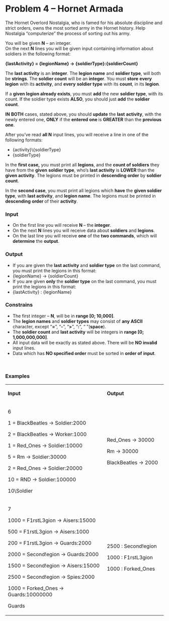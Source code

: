 <h1>Problem 4 &ndash; Hornet Armada</h1>
<p>The Hornet Overlord Nostalgia, who is famed for his absolute discipline and strict orders, owns the most sorted army in the Hornet history. Help Nostalgia &ldquo;computerize&rdquo; the process of sorting out his army.</p>
<p>You will be given <strong>N</strong> &ndash; an integer.<br /> On the next <strong>N</strong> lines you will be given input containing information about soldiers in the following format:</p>
<p><strong>{lastActivity} = {legionName} -&gt; {soldierType}:{soldierCount}</strong></p>
<p>The <strong>last activity</strong> is an <strong>integer</strong>. The <strong>legion name</strong> and <strong>soldier type</strong>, will both be <strong>strings</strong>. The <strong>soldier count</strong> will be an <strong>integer</strong>. You must <strong>store</strong> <strong>every</strong> <strong>legion</strong> with its <strong>activity</strong>, and <strong>every</strong> <strong>soldier type</strong> with its <strong>count</strong>, in its <strong>legion</strong>.</p>
<p>If a <strong>given legion already exists</strong>, you must <strong>add</strong> the new <strong>soldier type</strong>, with its count. If the soldier type exists <strong>ALSO</strong>, you should just <strong>add</strong> the <strong>soldier count</strong>.</p>
<p><strong>IN</strong> <strong>BOTH</strong> cases, stated above, you should <strong>update</strong> the <strong>last</strong> <strong>activity</strong>, with the newly entered one, <strong>ONLY</strong> if the <strong>entered</strong> <strong>one </strong>is <strong>GREATER</strong> than the <strong>previous one</strong>.</p>
<p>After you&rsquo;ve read <strong>all N</strong> input lines, you will receive a line in one of the following formats:</p>
<ul>
<li>{activity}\{soldierType}</li>
<li>{soldierType}</li>
</ul>
<p>In the <strong>first case,</strong> you must print all <strong>legions</strong>, and the <strong>count of soldiers</strong> they have from the <strong>given</strong> <strong>soldier</strong> <strong>type</strong>, who&rsquo;s <strong>last activity</strong> is <strong>LOWER </strong>than the <strong>given activity</strong>. The legions must be printed in <strong>descending order</strong> by <strong>soldier count</strong>.</p>
<p>In the <strong>second case</strong>, you must print all legions which <strong>have</strong> the <strong>given soldier type</strong>, with <strong>last activity</strong>, and <strong>legion name</strong>. The legions must be printed in <strong>descending</strong> <strong>order </strong>of their<strong> activity</strong>.</p>
<h3>Input</h3>
<ul>
<li>On the first line you will receive <strong>N </strong>&ndash; the<strong> integer</strong>.</li>
<li>On the next <strong>N</strong> lines you will receive data about <strong>soldiers</strong> and <strong>legions</strong>.</li>
<li>On the last line you will receive <strong>one</strong> of the <strong>two commands</strong>, which will <strong>determine</strong> the <strong>output</strong>.</li>
</ul>
<h3>Output</h3>
<ul>
<li>If you are given the <strong>last activity</strong> and <strong>soldier type</strong> on the last command, you must print the legions in this format:</li>
<li>{legionName} -&gt; {soldierCount}</li>
<li>If you are given <strong>only</strong> the <strong>soldier type</strong> on the last command, you must print the legions in this format:</li>
<li>{lastActivity} : {legionName}</li>
</ul>
<h3>Constrains</h3>
<ul>
<li>The first integer &ndash; <strong>N</strong>, will be in <strong>range [0</strong><strong>; 10</strong><strong>,000]</strong>.</li>
<li>The <strong>legion names</strong> and <strong>soldier types</strong> may consist of <strong>any ASCII </strong>character, except &ldquo;<strong>=</strong>&rdquo;, &ldquo;<strong>-</strong>&rdquo;, &ldquo;<strong>&gt;</strong>&rdquo;, &ldquo;<strong>:</strong>&rdquo;, &ldquo; &rdquo;(<strong>space</strong>).</li>
<li>The <strong>soldier count</strong> and <strong>last activity</strong> will be integers in <strong>range [0</strong><strong>; 1,000,000,000]</strong>.</li>
<li>All input data will be exactly as stated above. There will be <strong>NO invalid</strong> input lines.</li>
<li>Data which has <strong>NO specified order</strong> must be sorted in <strong>order of</strong> <strong>input</strong>.</li>
</ul>
<p>&nbsp;</p>
<h3>Examples</h3>
<table width="0">
<tbody>
<tr>
<td width="318">
<p><strong>Input</strong></p>
</td>
<td width="181">
<p><strong>Output</strong></p>
</td>
</tr>
<tr>
<td width="318">
<p>6</p>
<p>1 = BlackBeatles -&gt; Soldier:2000</p>
<p>2 = BlackBeatles -&gt; Worker:1000</p>
<p>1 = Red_Ones -&gt; Soldier:10000</p>
<p>5 = Rm -&gt; Soldier:30000</p>
<p>2 = Red_Ones -&gt; Soldier:20000</p>
<p>10 = RND -&gt; Soldier:100000</p>
<p>10\Soldier</p>
</td>
<td width="181">
<p>Red_Ones -&gt; 30000</p>
<p>Rm -&gt; 30000</p>
<p>BlackBeatles -&gt; 2000</p>
</td>
</tr>
<tr>
<td width="318">
<p>7</p>
<p>1000 = F1rstL3gion -&gt; Aisers:15000</p>
<p>500 = F1rstL3gion -&gt; Aisers:1000</p>
<p>200 = F1rstL3gion -&gt; Guards:2000</p>
<p>2000 = Second!egion -&gt; Guards:2000</p>
<p>1500 = Second!egion -&gt; Aisers:15000</p>
<p>2500 = Second!egion -&gt; Spies:2000</p>
<p>1000 = Forked_Ones -&gt; Guards:10000000</p>
<p>Guards</p>
</td>
<td width="181">
<p>2500 : Second!egion</p>
<p>1000 : F1rstL3gion</p>
<p>1000 : Forked_Ones</p>
</td>
</tr>
</tbody>
</table>
<p>&nbsp;</p>